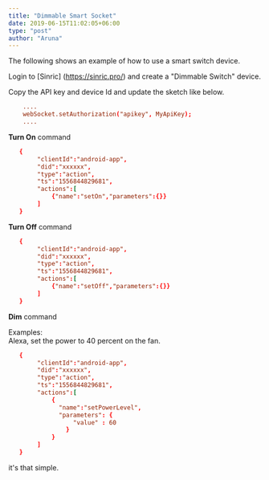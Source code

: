 ```yaml
---
title: "Dimmable Smart Socket"
date: 2019-06-15T11:02:05+06:00
type: "post"
author: "Aruna"
---
```

 
The following shows an example of how to use a smart switch device.

Login to [Sinric] (https://sinric.pro/) and create a "Dimmable Switch" device.

Copy the API key and device Id and update the sketch like below.

```toml
    ....
    webSocket.setAuthorization("apikey", MyApiKey);
    ....
```

<b>Turn On</b> command 
    
```toml
   {
        "clientId":"android-app",
        "did":"xxxxxx",
        "type":"action",
        "ts":"1556844829681",
        "actions":[
            {"name":"setOn","parameters":{}}
        ]
   }
```

<b>Turn Off</b> command 
    
```toml
   {
        "clientId":"android-app",
        "did":"xxxxxx",
        "type":"action",
        "ts":"1556844829681",
        "actions":[
            {"name":"setOff","parameters":{}}
        ]
   }
```

<b>Dim</b> command 

Examples: <br>
Alexa, set the power to 40 percent on the fan.



```toml
   {
        "clientId":"android-app",
        "did":"xxxxxx",
        "type":"action",
        "ts":"1556844829681",
        "actions":[
            {
              "name":"setPowerLevel", 
              "parameters": {
                  "value" : 60
                }
            }
        ]
   }
```


it's that simple. 


<!-- Just download latest version of [Hugo binary (> 0.53)](https://gohugo.io/getting-started/installing/) for your OS (Windows, Linux, Mac) : it's that simple. 

![image example](../../../../images/hugo.jpg "image")
-->